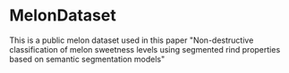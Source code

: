 # MelonDataset
This is a public melon dataset used in this paper "Non-destructive classification of melon sweetness levels using segmented rind properties based on semantic segmentation models"
